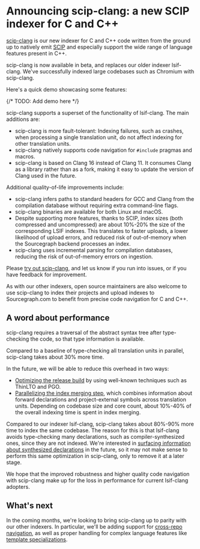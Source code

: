 # Announcing scip-clang: a new SCIP indexer for C and C++

[scip-clang](https://github.com/sourcegraph/scip-clang) is our new indexer
for C and C++ code written from the ground up to natively emit [SCIP](https://github.com/sourcegraph/scip)
and especially support the wide range of language features present in C++.

scip-clang is now available in beta, and replaces our older indexer lsif-clang.
We've successfully indexed large codebases such as Chromium with scip-clang.

Here's a quick demo showcasing some features:

{/* TODO: Add demo here */}

scip-clang supports a superset of the functionality of lsif-clang.
The main additions are:

- scip-clang is more fault-tolerant: Indexing failures, such as crashes,
  when processing a single translation unit, do not affect indexing
  for other translation units.
- scip-clang natively supports code navigation for `#include` pragmas and macros.
- scip-clang is based on Clang 16 instead of Clang 11.
  It consumes Clang as a library rather than as a fork,
  making it easy to update the version of Clang used in the future.

Additional quality-of-life improvements include:

- scip-clang infers paths to standard headers for GCC and Clang
  from the compilation database without requiring extra command-line flags.
- scip-clang binaries are available for both Linux and macOS.
- Despite supporting more features, thanks to SCIP, index sizes
  (both compressed and uncompressed) are about
  10%-20% the size of the corresponding LSIF indexes.
  This translates to faster uploads, a lower likelihood of upload errors,
  and reduced risk of out-of-memory when the Sourcegraph backend
  processes an index.
- scip-clang uses incremental parsing for compilation databases,
  reducing the risk of out-of-memory errors on ingestion.

Please [try out scip-clang](https://github.com/sourcegraph/scip-clang),
and let us know if you run into issues,
or if you have feedback for improvement.

As with our other indexers, open source maintainers are also welcome
to use scip-clang to index their projects
and upload indexes to Sourcegraph.com
to benefit from precise code navigation for C and C++.

## A word about performance

scip-clang requires a traversal of the abstract syntax tree
after type-checking the code, so that type information is available.

Compared to a baseline of type-checking all translation units in parallel,
scip-clang takes about 30% more time.

In the future, we will be able to reduce this overhead in two ways:
- [Optimizing the release build](https://github.com/sourcegraph/scip-clang/issues/27)
  by using well-known techniques such as ThinLTO and PGO.
- [Parallelizing the index merging step](https://github.com/sourcegraph/scip-clang/issues/139),
  which combines information about forward declarations
  and project-external symbols across translation units.
  Depending on codebase size and core count,
  about 10%-40% of the overall indexing time is spent in index merging.

Compared to our indexer lsif-clang, scip-clang takes about 80%-90%
more time to index the same codebase. The reason for this is that lsif-clang
avoids type-checking many declarations, such as compiler-synthesized ones,
since they are not indexed.
We're interested in [surfacing information about synthesized declarations](https://github.com/sourcegraph/scip/issues/117#issuecomment-1422654456) in the future,
so it may not make sense to perform this same optimization in scip-clang,
only to remove it at a later stage.

We hope that the improved robustness and
higher quality code navigation with scip-clang
make up for the loss in performance for current lsif-clang adopters.

## What's next

In the coming months, we're looking to bring scip-clang up to parity
with our other indexers. In particular, we'll be adding support for
[cross-repo navigation](https://github.com/sourcegraph/scip-clang/issues/184),
as well as proper handling for
complex language features like [template specializations](https://github.com/sourcegraph/scip-clang/issues/278).